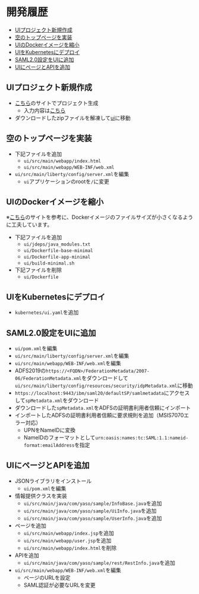<!-- omit in toc -->
# 開発履歴

- [UIプロジェクト新規作成](#uiプロジェクト新規作成)
- [空のトップページを実装](#空のトップページを実装)
- [UIのDockerイメージを縮小](#uiのdockerイメージを縮小)
- [UIをKubernetesにデプロイ](#uiをkubernetesにデプロイ)
- [SAML2.0設定をUIに追加](#saml20設定をuiに追加)
- [UIにページとAPIを追加](#uiにページとapiを追加)

## UIプロジェクト新規作成

- [こちら](https://openliberty.io/start/)のサイトでプロジェクト生成
  - 入力内容は[こちら](./generate-project.png)
- ダウンロードしたzipファイルを解凍して[ui](./ui/)に移動

## 空のトップページを実装

- 下記ファイルを追加
  - `ui/src/main/webapp/index.html`
  - `ui/src/main/webapp/WEB-INF/web.xml`
- `ui/src/main/liberty/config/server.xml`を編集
    - `ui`アプリケーションのrootを`/`に変更

## UIのDockerイメージを縮小

※[こちら](https://community.ibm.com/community/user/wasdevops/blogs/joseph-mcclure/2021/11/08/creating-a-minimized-liberty-container-image)のサイトを参考に、Dockerイメージのファイルサイズが小さくなるように工夫しています。

- 下記ファイルを追加
  - `ui/jdeps/java_modules.txt`
  - `ui/Dockerfile-base-minimal`
  - `ui/Dockerfile-app-minimal`
  - `ui/build-minimal.sh`
- 下記ファイルを削除
  - `ui/Dockerfile`

## UIをKubernetesにデプロイ

- `kubernetes/ui.yaml`を追加

## SAML2.0設定をUIに追加

- `ui/pom.xml`を編集
- `ui/src/main/liberty/config/server.xml`を編集
- `ui/src/main/webapp/WEB-INF/web.xml`を編集
- ADFS2019の`https://<FQDN>/FederationMetadata/2007-06/FederationMetadata.xml`をダウンロードして` ui/src/main/liberty/config/resources/security/idpMetadata.xml`に移動
- `https://localhost:9443/ibm/saml20/defaultSP/samlmetadata`にアクセスして`spMetadata.xml`をダウンロード
- ダウンロードした`spMetadata.xml`をADFSの証明書利用者信頼にインポート
- インポートしたADFSの証明書利用者信頼に要求規則を追加（MSIS7070エラー対応）
  - UPNをNameIDに変換
  - NameIDのフォーマットとして`urn:oasis:names:tc:SAML:1.1:nameid-format:emailAddress`を指定

## UIにページとAPIを追加

- JSONライブラリをインストール
  - `ui/pom.xml`を編集
- 情報提供クラスを実装
  - `ui/src/main/java/com/yaso/sample/InfoBase.java`を追加
  - `ui/src/main/java/com/yaso/sample/UiInfo.java`を追加
  - `ui/src/main/java/com/yaso/sample/UserInfo.java`を追加
- ページを追加
  - `ui/src/main/webapp/index.jsp`を追加
  - `ui/src/main/webapp/user.jsp`を追加
  - `ui/src/main/webapp/index.html`を削除
- APIを追加
  - `ui/src/main/java/com/yaso/sample/rest/RestInfo.java`を追加
- `ui/src/main/webapp/WEB-INF/web.xml`を編集
  - ページのURLを設定
  - SAML認証が必要なURLを変更
